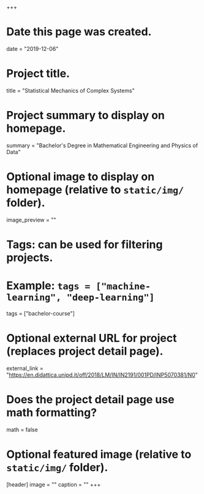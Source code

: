 +++
# Date this page was created.
date = "2019-12-06"

# Project title.
title = "Statistical Mechanics of Complex Systems"

# Project summary to display on homepage.
summary = "Bachelor's Degree in Mathematical Engineering and Physics of Data"

# Optional image to display on homepage (relative to `static/img/` folder).
image_preview = ""

# Tags: can be used for filtering projects.
# Example: `tags = ["machine-learning", "deep-learning"]`
tags = ["bachelor-course"]

# Optional external URL for project (replaces project detail page).
external_link = "https://en.didattica.unipd.it/off/2018/LM/IN/IN2191/001PD/INP5070381/N0"

# Does the project detail page use math formatting?
math = false

# Optional featured image (relative to `static/img/` folder).
[header]
image = ""
caption = ""
+++
